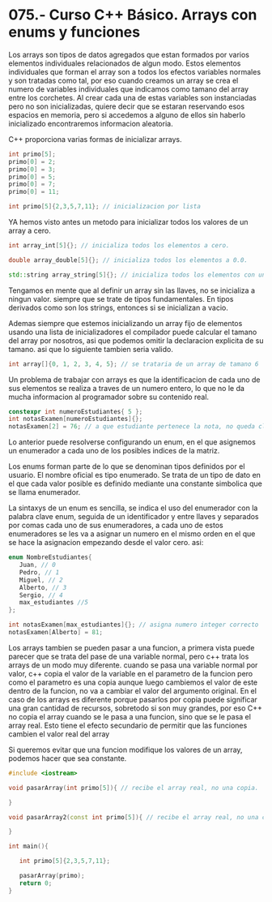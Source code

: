 075.- Curso C++ Básico. Arrays con enums y funciones
===

Los arrays son tipos de datos agregados que estan formados por varios elementos individuales relacionados de algun modo.
Estos elementos individuales que forman el array son a todos los efectos variables normales y son tratadas como tal, por eso cuando creamos un array se crea el numero de variables individuales que indicamos como tamano del array entre los corchetes. Al crear cada una de estas variables son instanciadas pero no son inicializadas, quiere decir que se estaran reservando esos espacios en memoria, pero si accedemos a alguno de ellos sin haberlo inicializado encontraremos informacion aleatoria.

C++ proporciona varias formas de inicializar arrays.
```cpp
int primo[5];
primo[0] = 2;
primo[0] = 3;
primo[0] = 5;
primo[0] = 7;
primo[0] = 11;
```

```cpp
int primo[5]{2,3,5,7,11}; // inicializacion por lista 
```

YA hemos visto antes un metodo para inicializar todos los valores de un array a cero.
```cpp
int array_int[5]{}; // inicializa todos los elementos a cero.
```

```cpp
double array_double[5]{}; // inicializa todos los elementos a 0.0.
```

```cpp
std::string array_string[5]{}; // inicializa todos los elementos con un string vacio.
```

Tengamos en mente que al definir un array sin las llaves, no se inicializa a ningun valor. siempre que se trate de tipos fundamentales. En tipos derivados como son los strings, entonces si se inicializan a vacio.

Ademas siempre que estemos inicializando un array fijo de elementos usando una lista de inicializadores el compilador puede calcular el tamano del array por nosotros, asi que podemos omitir la declaracion explicita de su tamano. asi que lo siguiente tambien seria valido.
```cpp
int array[]{0, 1, 2, 3, 4, 5}; // se trataria de un array de tamano 6
```

Un problema de trabajar con arrays es que la identificacion de cada uno de sus elementos se realiza a traves de un numero entero, lo que no le da mucha informacion al programador sobre su contenido real.

```cpp
constexpr int numeroEstudiantes{ 5 };
int notasExamen[numeroEstudiantes]{};
notasExamen[2] = 76; // a que estudiante pertenece la nota, no queda claro
```
Lo anterior puede resolverse configurando un enum, en el que asignemos un enumerador a cada uno de los posibles indices de la matriz.

Los enums forman parte de lo que se denominan tipos definidos por el usuario. El nombre oficial es tipo enumerado.
Se trata de un tipo de dato en el que cada valor posible es definido mediante una constante simbolica que se llama enumerador.

La sintaxys de un enum es sencilla, se indica el uso del enumerador con la palabra clave enum, seguida de un identificador y entre llaves y separados por comas cada uno de sus enumeradores, a cada uno de estos enumeradores se les va a asignar un numero en el mismo orden en el que se hace la asignacion empezando desde el valor cero.
asi:
```cpp
enum NombreEstudiantes{
   Juan, // 0
   Pedro, // 1
   Miguel, // 2
   Alberto, // 3
   Sergio, // 4
   max_estudiantes //5
};

int notasExamen[max_estudiantes]{}; // asigna numero integer correcto
notasExamen[Alberto] = 81;

```

Los arrays tambien se pueden pasar a una funcion, a primera vista puede parecer que se trata del pase de una variable normal, pero c++ trata los arrays de un modo muy diferente. cuando se pasa una variable normal por valor, c++ copia el valor de la variable en el parametro de la funcion pero como el parametro es una copia aunque luego cambiemos el valor de este dentro de la funcion, no va a cambiar el valor del argumento original. En el caso de los arrays es diferente porque pasarlos por copia puede significar una gran cantidad de recursos, sobretodo si son muy grandes, por eso C++ no copia el array cuando se le pasa a una funcion, sino que se le pasa el array real. Esto tiene el efecto secundario de permitir que las funciones cambien el valor real del array

Si queremos evitar que una funcion modifique los valores de un array, podemos hacer que sea constante.

```cpp
#include <iostream>

void pasarArray(int primo[5]){ // recibe el array real, no una copia.

}

void pasarArray2(const int primo[5]){ // recibe el array real, no una copia.

}

int main(){

   int primo[5]{2,3,5,7,11};

   pasarArray(primo);
   return 0;
}
```